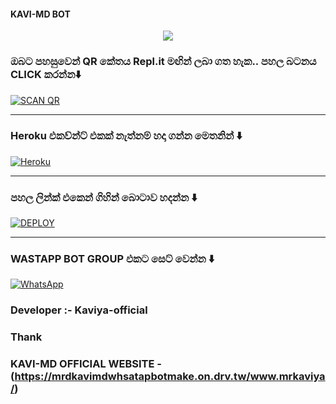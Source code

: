 #### KAVI-MD BOT 

<p align="center"> <a href="github.com/kaviyaofficial"><img align="center" src="https://telegra.ph/file/26c439dc3985ec964cb32.jpg"/></a>

 <p align="center">









### ඔබට පහසුවෙන් QR කේතය Repl.it මඟින් ලබා ගත හැක.. පහල බටනය CLICK කරන්න⬇️

   

<a href='https://baileys-md-qr.herokuapp.com/deployment' target="_blank"><img alt='SCAN QR' src='https://img.shields.io/badge/Scan_qr-100000?style=for-the-badge&logo=scan&logoColor=white&labelColor=black&color=black'/></a>

***

### Heroku  එකව්න්ට් එකක් නැත්නම් හදා ගන්න මෙතනින් ⬇️

    

<a href='https://signup.heroku.com/' target="_blank"><img alt='Heroku' src='https://img.shields.io/badge/-Create-black?style=for-the-badge&logo=heroku&logoColor=white'/></a>

***

### පහල ලින්ක් එකෙන් ගිහින් බොටාව හදන්න ⬇️

   

<a href='https://baileys-md-qr.herokuapp.com/deploy' target="_blank"><img alt='DEPLOY' src='https://img.shields.io/badge/-DEPLOY-black?style=for-the-badge&logo=heroku&logoColor=white'/></a>

***

### WASTAPP BOT GROUP එකට සෙට් වෙන්න ⬇️

<a href="https://chat.whatsapp.com/Iv0umxmJ73kIqTvkJcTh22"><img alt="WhatsApp" src="https://img.shields.io/badge/-Whatsapp%20Group-black?style=for-the-badge&logo=whatsapp&logoColor=white"/></a>

 ###  Developer :- Kaviya-official 

### Thank 

### KAVI-MD OFFICIAL WEBSITE - (https://mrdkavimdwhsatapbotmake.on.drv.tw/www.mrkaviya/)




 

